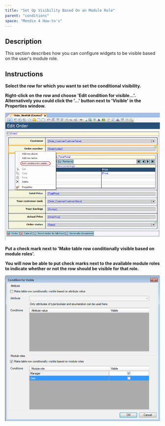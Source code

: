 ```yaml
---
title: "Set Up Visibility Based On an Module Role"
parent: "conditions"
space: "Mendix 4 How-to's"
---
```

## Description

This section describes how you can configure widgets to be visible based on the user's module role.

## Instructions

 **Select the row for which you want to set the conditional visibility.**

 **Right-click on the row and choose 'Edit condition for visible...'. Alternatively you could click the '...' button next to 'Visible' in the Properties window.**

![](attachments/2621483/2752742.png)

 **Put a check mark next to 'Make table row conditionally visible based on module roles'.**

 **You will now be able to put check marks next to the available module roles to indicate whether or not the row should be visible for that role.**

![](attachments/2621483/2752749.png)
